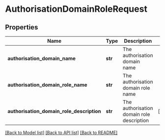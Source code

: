 # AuthorisationDomainRoleRequest

## Properties
Name | Type | Description | Notes
------------ | ------------- | ------------- | -------------
**authorisation_domain_name** | **str** | The authorisation domain name | 
**authorisation_domain_role_name** | **str** | The authorisation domain role name | 
**authorisation_domain_role_description** | **str** | The authorisation domain role description | [optional] 

[[Back to Model list]](../README.md#documentation-for-models) [[Back to API list]](../README.md#documentation-for-api-endpoints) [[Back to README]](../README.md)

